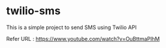 # twilio-sms
This is a simple project to send SMS using Twilio API

Refer URL : https://www.youtube.com/watch?v=OuBttmaPlhM
